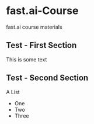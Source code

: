 # fast.ai-Course
fast.ai course materials

## Test - First Section
This is some text

## Test - Second Section
A List
- One
- Two
- Three

